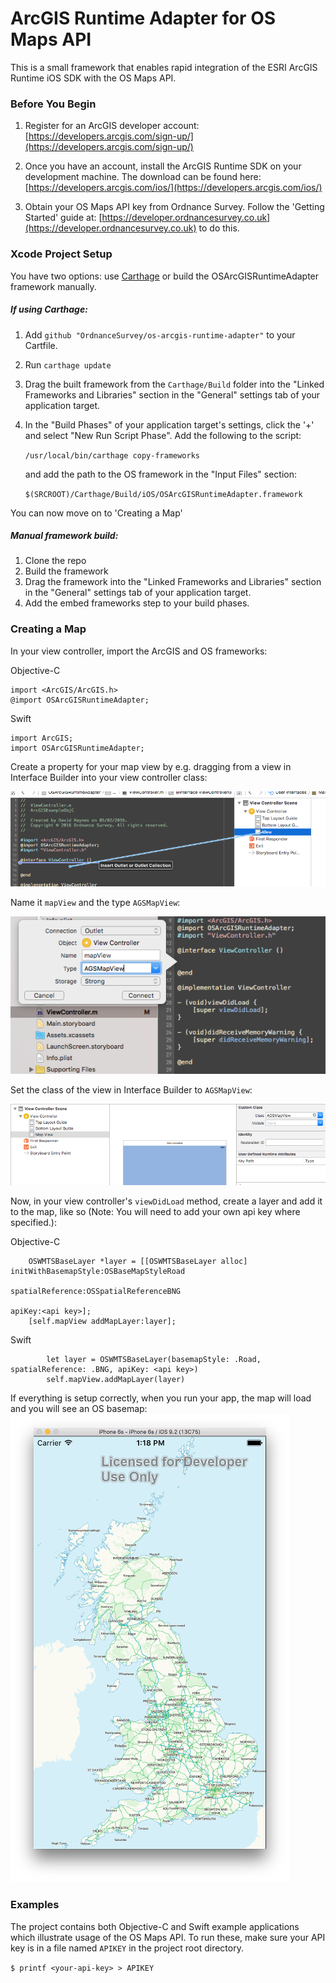 # ArcGIS Runtime Adapter for OS Maps API

This is a small framework that enables rapid integration of the ESRI ArcGIS Runtime iOS SDK with the OS Maps API.

### Before You Begin

1. Register for an ArcGIS developer account: [https://developers.arcgis.com/sign-up/](https://developers.arcgis.com/sign-up/)

2. Once you have an account, install the ArcGIS Runtime SDK on your development machine. The download can be found here: [https://developers.arcgis.com/ios/](https://developers.arcgis.com/ios/)

3. Obtain your OS Maps API key from Ordnance Survey. Follow the 'Getting Started' guide at: [https://developer.ordnancesurvey.co.uk](https://developer.ordnancesurvey.co.uk) to do this.

### Xcode Project Setup

You have two options: use [Carthage](https://github.com/Carthage/Carthage) or build the OSArcGISRuntimeAdapter framework manually.

##### If using Carthage:

1. Add `github "OrdnanceSurvey/os-arcgis-runtime-adapter"` to your Cartfile.
2. Run `carthage update`
3. Drag the built framework from the `Carthage/Build` folder into the "Linked Frameworks and Libraries" section in the "General" settings tab of your application target.
4. In the "Build Phases" of your application target's settings, click the '+' and select "New Run Script Phase". Add the following to the script:

    `/usr/local/bin/carthage copy-frameworks`

    and add the path to the OS framework in the "Input Files" section:
    
    `$(SRCROOT)/Carthage/Build/iOS/OSArcGISRuntimeAdapter.framework`

You can now move on to 'Creating a Map'
    
##### Manual framework build:

1. Clone the repo
2. Build the framework
3. Drag the framework into the "Linked Frameworks and Libraries" section in the "General" settings tab of your application target.
4. Add the embed frameworks step to your build phases.

### Creating a Map

In your view controller, import the ArcGIS and OS frameworks:

Objective-C
    
```
import <ArcGIS/ArcGIS.h>
@import OSArcGISRuntimeAdapter;
```
    
Swift
    
```
import ArcGIS;
import OSArcGISRuntimeAdapter;
```
    
Create a property for your map view by e.g. dragging from a view in Interface Builder into your view controller class:

![OS Maps API with ESRI ArcGIS Runtime on iOS](images/01-wire-up-outlet.png)

Name it `mapView` and the type `AGSMapView`:

![OS Maps API with ESRI ArcGIS Runtime on iOS](images/02-name-outlet.png)

Set the class of the view in Interface Builder to `AGSMapView`:

![OS Maps API with ESRI ArcGIS Runtime on iOS](images/03-set-map-class.png)

Now, in your view controller's `viewDidLoad` method, create a layer and add it to the map, like so (Note: You will need to add your own api key where specified.):

Objective-C
    
```
    OSWMTSBaseLayer *layer = [[OSWMTSBaseLayer alloc] initWithBasemapStyle:OSBaseMapStyleRoad
                                                          spatialReference:OSSpatialReferenceBNG
                                                                    apiKey:<api key>];
    [self.mapView addMapLayer:layer];

```
    
Swift
    
```
        let layer = OSWMTSBaseLayer(basemapStyle: .Road, spatialReference: .BNG, apiKey: <api key>)
        self.mapView.addMapLayer(layer)
```


If everything is setup correctly, when you run your app, the map will load and you will see an OS basemap:
![OS Maps API with ESRI ArcGIS Runtime on iOS](images/map-screenshot.png)

### Examples

The project contains both Objective-C and Swift example applications which illustrate usage of the OS Maps API. To run these, make sure your API key is in a file named `APIKEY` in the project root directory.

`$ printf <your-api-key> > APIKEY`